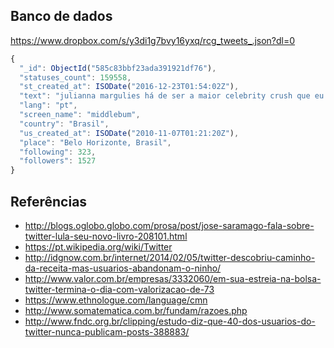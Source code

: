 ## Banco de dados

https://www.dropbox.com/s/y3di1g7bvy16yxq/rcg_tweets_.json?dl=0 

```js
{
  "_id": ObjectId("585c83bbf23ada391921df76"),
  "statuses_count": 159558,
  "st_created_at": ISODate("2016-12-23T01:54:02Z"),
  "text": "julianna margulies há de ser a maior celebrity crush que eu tenho na minha vida juntamente da gillian anderson wow",
  "lang": "pt",
  "screen_name": "middlebum",
  "country": "Brasil",
  "us_created_at": ISODate("2010-11-07T01:21:20Z"),
  "place": "Belo Horizonte, Brasil",
  "following": 323,
  "followers": 1527
}
```
## Referências

* http://blogs.oglobo.globo.com/prosa/post/jose-saramago-fala-sobre-twitter-lula-seu-novo-livro-208101.html
* https://pt.wikipedia.org/wiki/Twitter
* http://idgnow.com.br/internet/2014/02/05/twitter-descobriu-caminho-da-receita-mas-usuarios-abandonam-o-ninho/
* http://www.valor.com.br/empresas/3332060/em-sua-estreia-na-bolsa-twitter-termina-o-dia-com-valorizacao-de-73
* https://www.ethnologue.com/language/cmn
* http://www.somatematica.com.br/fundam/razoes.php
* http://www.fndc.org.br/clipping/estudo-diz-que-40-dos-usuarios-do-twitter-nunca-publicam-posts-388883/
